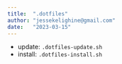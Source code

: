 ```yaml
---
title:  ".dotfiles"
author: "jessekelighine@gmail.com"
date:   "2023-03-15"
---
```


- update:  `.dotfiles-update.sh`
- install: `.dotfiles-install.sh`
